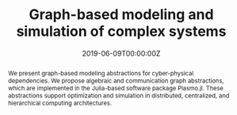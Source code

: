 ---
title: "Graph-based modeling and simulation of complex systems"
tags: ['graph modeling', 'cyber-physical systems']
authors: ['Jordan Jalving', 'Yankai Cao', 'Victor M Zavala']
publication_types: ['article-journal']
publication: "*Computers & Chemical Engineering*"
abstract: We present graph-based modeling abstractions for cyber-physical dependencies. We propose algebraic and communication graph abstractions, which are implemented in the Julia-based software package Plasmo.jl. These abstractions support optimization and simulation in distributed, centralized, and hierarchical computing architectures.
date: "2019-06-09T00:00:00Z"
publishDate: "2019-06-09T00:00:00Z"
url_pdf: ""
featured: false
projects: []
slides: ""
---